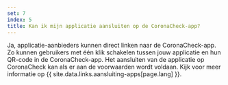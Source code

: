 ```yaml
---
set: 7
index: 5
title: Kan ik mijn applicatie aansluiten op de CoronaCheck-app?
---
```

Ja, applicatie-aanbieders kunnen direct linken naar de CoronaCheck-app. Zo kunnen gebruikers met één klik schakelen tussen jouw applicatie en hun QR-code in de CoronaCheck-app. Het aansluiten van de applicatie op CoronaCheck kan als er aan de voorwaarden wordt voldaan. Kijk voor meer informatie op {{ site.data.links.aansluiting-apps[page.lang] }}.
